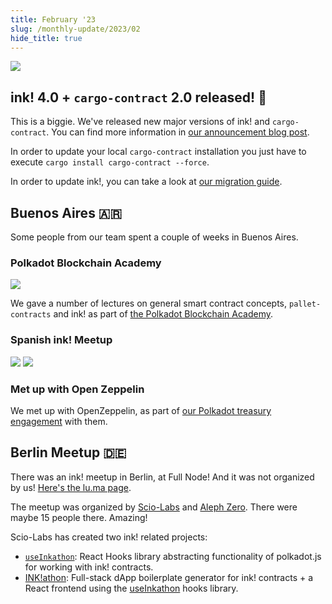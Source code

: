 ```yaml
---
title: February '23
slug: /monthly-update/2023/02
hide_title: true
---
```


<img src="/img/title/monthly-update-feb.svg" className="titlePic" />

## ink! 4.0 + `cargo-contract` 2.0 released! 🥳

This is a biggie. We've released new major versions of ink! and `cargo-contract`.
You can find more information in [our announcement blog post](https://www.parity.io/we-just-released-ink-4-0).

In order to update your local `cargo-contract` installation you just have
to execute `cargo install cargo-contract --force`.

In order to update ink!, you can take a look at
[our migration guide](/faq/migrating-from-ink-3-to-4).

## Buenos Aires 🇦🇷

Some people from our team spent a couple of weeks in Buenos Aires. 

### Polkadot Blockchain Academy

<img src="/img/monthly-update/ba-academy.jpeg" className="titlePic" />

We gave a number of lectures on general smart contract concepts,
`pallet-contracts` and ink! as part of
[the Polkadot Blockchain Academy](https://polkadot.network/development/academy/).

### Spanish ink! Meetup

<img src="/img/monthly-update/ba-meetup.jpeg" className="titlePic" />

<img src="/img/monthly-update/ba-meetup1.jpeg" className="titlePic" />

### Met up with Open Zeppelin

We met up with OpenZeppelin, as part of [our Polkadot treasury engagement](/)
with them.

## Berlin Meetup 🇩🇪

There was an ink! meetup in Berlin, at Full Node! And it was not organized by us!
[Here's the lu.ma page](https://lu.ma/inkathon-meetup).

The meetup was organized by [Scio-Labs](https://scio.xyz) and [Aleph Zero](https://alephzero.org).
There were maybe 15 people there. Amazing!

Scio-Labs has created two ink! related projects:

* [`useInkathon`](https://github.com/scio-labs/use-inkathon): React Hooks library abstracting
  functionality of polkadot.js for working with ink! contracts.
* [INK!athon](https://inkathon.xyz/): Full-stack dApp boilerplate generator for ink! contracts + 
  a React frontend using the [useInkathon](https://github.com/scio-labs/use-inkathon) hooks library.